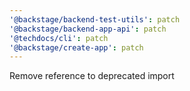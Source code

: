 ```yaml
---
'@backstage/backend-test-utils': patch
'@backstage/backend-app-api': patch
'@techdocs/cli': patch
'@backstage/create-app': patch
---
```


Remove reference to deprecated import
